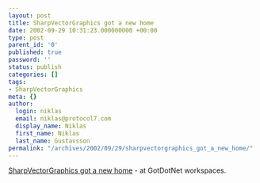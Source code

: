 ```yaml
---
layout: post
title: SharpVectorGraphics got a new home
date: 2002-09-29 10:31:23.000000000 +00:00
type: post
parent_id: '0'
published: true
password: ''
status: publish
categories: []
tags:
- SharpVectorGraphics
meta: {}
author:
  login: niklas
  email: niklas@protocol7.com
  display_name: Niklas
  first_name: Niklas
  last_name: Gustavsson
permalink: "/archives/2002/09/29/sharpvectorgraphics_got_a_new_home/"
---
```

[SharpVectorGraphics got a new home](http://www.gotdotnet.com/community/workspaces/Workspace.aspx?id=8bcf7f55-ac4f-4778-9792-37d3e69ecf5c) - at GotDotNet workspaces.

